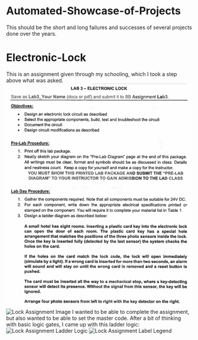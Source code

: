 # Automated-Showcase-of-Projects
This should be the short and long failures and successes of several projects done over the years.

# Electronic-Lock
This is an assignment given through my schooling, which I took a step above what was asked.
![Lock Assignment Description](Electronic_Lock_Task.png)
![Lock Assignment Image](/images/Electronic_Lock_Task_2.png)
I wanted to be able to complete the assignment, but also wanted to be able to set the master code. After a bit of thinking with basic logic gates, I came up with this ladder logic:
![Lock Assignment Ladder Logic](./Automated-Showcase-of-Projects/assets/images/Electronic_Lock_Ladder_Logic.png) ![Lock Assignment Label Legend](assets/images/Electronic_Lock_Label_Information.png)
